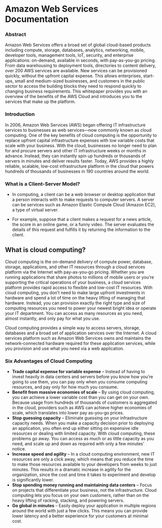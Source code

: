 # **Amazon Web Services Documentation**


### Abstract
 Amazon Web Services offers a broad set of global cloud-based products including compute, storage,
databases, analytics, networking, mobile, developer tools, management tools, IoT, security, and
enterprise applications: on-demand, available in seconds, with pay-as-you-go pricing. From data
warehousing to deployment tools, directories to content delivery, over 200 AWS services are available.
New services can be provisioned quickly, without the upfront capital expense. This allows enterprises,
start-ups, small and medium-sized businesses, and customers in the public sector to access the building
blocks they need to respond quickly to changing business requirements. This whitepaper provides you
with an overview of the benefits of the AWS Cloud and introduces you to the services that make up the
platform.

### Introduction
In 2006, Amazon Web Services (AWS) began offering IT infrastructure services to businesses as web
services—now commonly known as cloud computing. One of the key benefits of cloud computing is the
opportunity to replace upfront capital infrastructure expenses with low variable costs that scale with
your business. With the cloud, businesses no longer need to plan for and procure servers and other IT
infrastructure weeks or months in advance. Instead, they can instantly spin up hundreds or thousands of
servers in minutes and deliver results faster.
Today, AWS provides a highly reliable, scalable, low-cost infrastructure platform in the cloud that powers
hundreds of thousands of businesses in 190 countries around the world.

### What is a Client-Server Model?
 * In computing, a client can be a web browser or desktop application that a person interacts with to make requests to computer servers. A server can be services such    as Amazon Elastic Compute Cloud (Amazon EC2), a type of virtual server.

*  For example, suppose that a client makes a request for a news article, the score in an online game, or a funny video. The server evaluates the details of this          request and fulfills it by returning the information to the client.

## What is cloud computing?
Cloud computing is the on-demand delivery of compute power, database, storage, applications, and
other IT resources through a cloud services platform via the Internet with pay-as-you-go pricing.
Whether you are running applications that share photos to millions of mobile users or you’re supporting
the critical operations of your business, a cloud services platform provides rapid access to flexible and
low-cost IT resources. With cloud computing, you don’t need to make large upfront investments in
hardware and spend a lot of time on the heavy lifting of managing that hardware. Instead, you can
provision exactly the right type and size of computing resources you need to power your newest bright
idea or operate your IT department. You can access as many resources as you need, almost instantly, and
only pay for what you use.

Cloud computing provides a simple way to access servers, storage, databases and a broad set of
application services over the Internet. A cloud services platform such as Amazon Web Services owns and
maintains the network-connected hardware required for these application services, while you provision
and use what you need via a web application.

### Six Advantages of Cloud Computing
* **Trade capital expense for variable expense** – Instead of having to invest heavily in data centers
and servers before you know how you’re going to use them, you can pay only when you consume
computing resources, and pay only for how much you consume.
* **Benefit from massive economies of scale** – By using cloud computing, you can achieve a lower
variable cost than you can get on your own. Because usage from hundreds of thousands of customers
is aggregated in the cloud, providers such as AWS can achieve higher economies of scale, which
translates into lower pay as-you-go prices.
* **Stop guessing capacity** – Eliminate guessing on your infrastructure capacity needs. When you make a
capacity decision prior to deploying an application, you often end up either sitting on expensive idle
resources or dealing with limited capacity. With cloud computing, these problems go away. You can
access as much or as little capacity as you need, and scale up and down as required with only a few
minutes’ notice.
* **Increase speed and agility** – In a cloud computing environment, new IT resources are only a click away,
which means that you reduce the time to make those resources available to your developers from
weeks to just minutes. This results in a dramatic increase in agility for the organization, since the cost
and time it takes to experiment and develop is significantly lower.
* **Stop spending money running and maintaining data centers** – Focus on projects that differentiate
your business, not the infrastructure. Cloud computing lets you focus on your own customers, rather
than on the heavy lifting of racking, stacking, and powering servers.
* **Go global in minutes** – Easily deploy your application in multiple regions around the world with just
a few clicks. This means you can provide lower latency and a better experience for your customers at
minimal cost.
 



